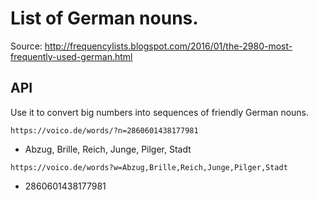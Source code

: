 # List of German nouns.
Source: http://frequencylists.blogspot.com/2016/01/the-2980-most-frequently-used-german.html

## API

Use it to convert big numbers into sequences of friendly German nouns.

`https://voico.de/words/?n=2860601438177981`
* Abzug, Brille, Reich, Junge, Pilger, Stadt

`https://voico.de/words?w=Abzug,Brille,Reich,Junge,Pilger,Stadt`
* 2860601438177981

